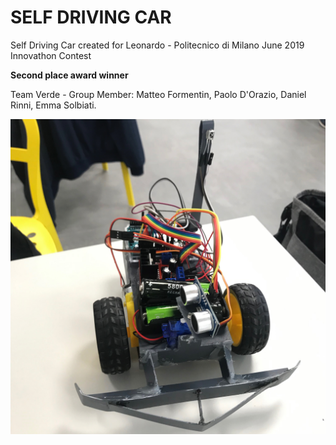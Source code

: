 # SELF DRIVING CAR

Self Driving Car created for Leonardo - Politecnico di Milano June 2019 Innovathon Contest  
  
**Second place award winner**

Team Verde - Group Member: Matteo Formentin, Paolo D'Orazio, Daniel Rinni, Emma Solbiati.

![Image of Car](https://github.com/MatteoFormentin/AutoVerde/blob/master/img/car1.jpeg)
